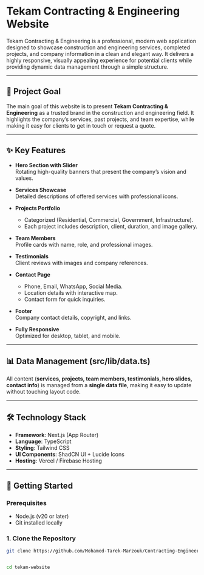 # Tekam Contracting & Engineering Website  

Tekam Contracting & Engineering is a professional, modern web application designed to showcase construction and engineering services, completed projects, and company information in a clean and elegant way. It delivers a highly responsive, visually appealing experience for potential clients while providing dynamic data management through a simple structure.  

---

## 🎯 Project Goal  
The main goal of this website is to present **Tekam Contracting & Engineering** as a trusted brand in the construction and engineering field. It highlights the company’s services, past projects, and team expertise, while making it easy for clients to get in touch or request a quote.  

---

## ✨ Key Features  

- **Hero Section with Slider**  
  Rotating high-quality banners that present the company’s vision and values.  

- **Services Showcase**  
  Detailed descriptions of offered services with professional icons.  

- **Projects Portfolio**  
  - Categorized (Residential, Commercial, Government, Infrastructure).  
  - Each project includes description, client, duration, and image gallery.  

- **Team Members**  
  Profile cards with name, role, and professional images.  

- **Testimonials**  
  Client reviews with images and company references.  

- **Contact Page**  
  - Phone, Email, WhatsApp, Social Media.  
  - Location details with interactive map.  
  - Contact form for quick inquiries.  

- **Footer**  
  Company contact details, copyright, and links.  

- **Fully Responsive**  
  Optimized for desktop, tablet, and mobile.  

---

## 📊 Data Management (src/lib/data.ts)  
All content (**services, projects, team members, testimonials, hero slides, contact info**) is managed from a **single data file**, making it easy to update without touching layout code.  

---

## 🛠️ Technology Stack  

- **Framework**: Next.js (App Router)  
- **Language**: TypeScript  
- **Styling**: Tailwind CSS  
- **UI Components**: ShadCN UI + Lucide Icons  
- **Hosting**: Vercel / Firebase Hosting  

---

## 🚀 Getting Started  

### Prerequisites  
- Node.js (v20 or later)  
- Git installed locally  

### 1. Clone the Repository  
```bash
git clone https://github.com/Mohamed-Tarek-Marzouk/Contracting-Engineering-Website-.git


cd tekam-website
